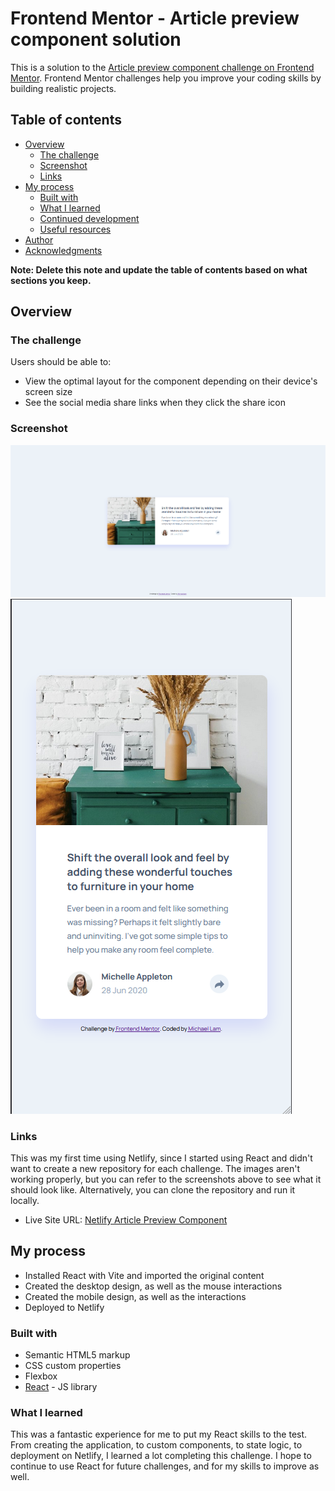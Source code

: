 # Frontend Mentor - Article preview component solution

This is a solution to the [Article preview component challenge on Frontend Mentor](https://www.frontendmentor.io/challenges/article-preview-component-dYBN_pYFT). Frontend Mentor challenges help you improve your coding skills by building realistic projects. 

## Table of contents

- [Overview](#overview)
  - [The challenge](#the-challenge)
  - [Screenshot](#screenshot)
  - [Links](#links)
- [My process](#my-process)
  - [Built with](#built-with)
  - [What I learned](#what-i-learned)
  - [Continued development](#continued-development)
  - [Useful resources](#useful-resources)
- [Author](#author)
- [Acknowledgments](#acknowledgments)

**Note: Delete this note and update the table of contents based on what sections you keep.**

## Overview

### The challenge

Users should be able to:

- View the optimal layout for the component depending on their device's screen size
- See the social media share links when they click the share icon

### Screenshot

![](./screenshot-desktop.png)
![](./screenshot-mobile.png)


### Links
This was my first time using Netlify, since I started using React and didn't want to create a new repository for each challenge. The images aren't working properly, but you can refer to the screenshots above to see what it should look like. Alternatively, you can clone the repository and run it locally.

- Live Site URL: [Netlify Article Preview Component](https://michlam-article-preview-component.netlify.app/)

## My process
- Installed React with Vite and imported the original content
- Created the desktop design, as well as the mouse interactions
- Created the mobile design, as well as the interactions
- Deployed to Netlify

### Built with

- Semantic HTML5 markup
- CSS custom properties
- Flexbox
- [React](https://reactjs.org/) - JS library



### What I learned
This was a fantastic experience for me to put my React skills to the test. From creating the application, to custom components, to state logic, to deployment on Netlify, I learned a lot completing this challenge. I hope to continue to use React for future challenges, and for my skills to improve as well.
